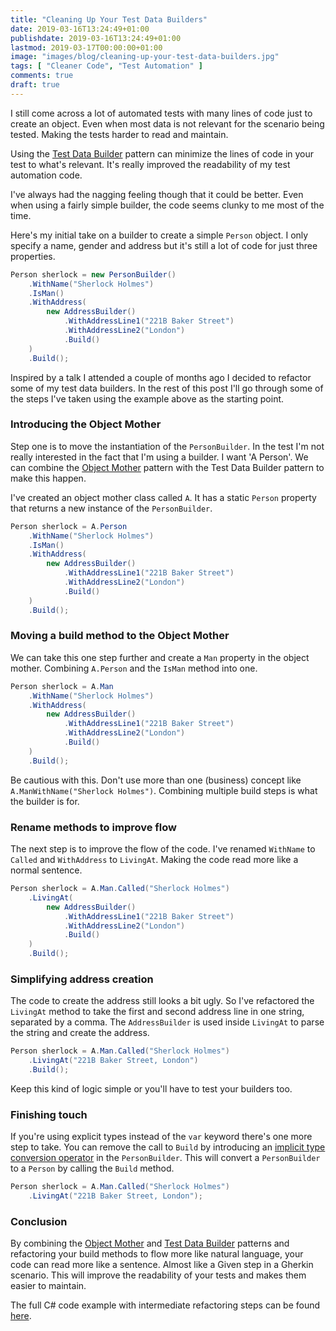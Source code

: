 ```yaml
---
title: "Cleaning Up Your Test Data Builders"
date: 2019-03-16T13:24:49+01:00
publishdate: 2019-03-16T13:24:49+01:00
lastmod: 2019-03-17T00:00:00+01:00
image: "images/blog/cleaning-up-your-test-data-builders.jpg"
tags: [ "Cleaner Code", "Test Automation" ]
comments: true
draft: true
---
```


I still come across a lot of automated tests with many lines of code just to create an object. Even when most data is not relevant for the scenario being tested. Making the tests harder to read and maintain.

Using the [Test Data Builder](http://www.natpryce.com/articles/000714.html) pattern can minimize the lines of code in your test to what's relevant. It's really improved the readability of my test automation code.

I've always had the nagging feeling though that it could be better. Even when using a fairly simple builder, the code seems clunky to me most of the time.

Here's my initial take on a builder to create a simple `Person` object. I only specify a name, gender and address but it's still a lot of code for just three properties.

```csharp
Person sherlock = new PersonBuilder()
    .WithName("Sherlock Holmes")
    .IsMan()
    .WithAddress(
        new AddressBuilder()
            .WithAddressLine1("221B Baker Street")
            .WithAddressLine2("London")
            .Build()
    )
    .Build();
```

Inspired by a talk I attended a couple of months ago I decided to refactor some of my test data builders. In the rest of this post I'll go through some of the steps I've taken using the example above as the starting point.

### Introducing the Object Mother

Step one is to move the instantiation of the `PersonBuilder`. In the test I'm not really interested in the fact that I'm using a builder. I want 'A Person'. We can combine the [Object Mother](https://martinfowler.com/bliki/ObjectMother.html) pattern with the Test Data Builder pattern to make this happen.

I've created an object mother class called `A`. It has a static `Person` property that returns a new instance of the `PersonBuilder`.  

```csharp
Person sherlock = A.Person
    .WithName("Sherlock Holmes")
    .IsMan()
    .WithAddress(
        new AddressBuilder()
            .WithAddressLine1("221B Baker Street")
            .WithAddressLine2("London")
            .Build()
    )
    .Build();
```

### Moving a build method to the Object Mother

We can take this one step further and create a `Man` property in the object mother. Combining `A.Person` and the `IsMan` method into one.

```csharp
Person sherlock = A.Man
    .WithName("Sherlock Holmes")
    .WithAddress(
        new AddressBuilder()
            .WithAddressLine1("221B Baker Street")
            .WithAddressLine2("London")
            .Build()
    )
    .Build();
```

Be cautious with this. Don't use more than one (business) concept like `A.ManWithName("Sherlock Holmes")`. Combining multiple build steps is what the builder is for.

### Rename methods to improve flow

The next step is to improve the flow of the code. I've renamed `WithName` to `Called` and `WithAddress` to `LivingAt`. Making the code read more like a normal sentence.

```csharp
Person sherlock = A.Man.Called("Sherlock Holmes")
    .LivingAt(
        new AddressBuilder()
            .WithAddressLine1("221B Baker Street")
            .WithAddressLine2("London")
            .Build()
    )
    .Build();
```

### Simplifying address creation

The code to create the address still looks a bit ugly. So I've refactored the `LivingAt` method to take the first and second address line in one string, separated by a comma. The `AddressBuilder` is used inside `LivingAt` to parse the string and create the address.  

```csharp
Person sherlock = A.Man.Called("Sherlock Holmes")
    .LivingAt("221B Baker Street, London")
    .Build();
```

Keep this kind of logic simple or you'll have to test your builders too.

### Finishing touch

If you're using explicit types instead of the `var` keyword there's one more step to take. You can remove the call to `Build` by introducing an [implicit type conversion operator](https://docs.microsoft.com/en-us/dotnet/csharp/language-reference/keywords/implicit) in the `PersonBuilder`. This will convert a `PersonBuilder` to a `Person` by calling the `Build` method.

```csharp
Person sherlock = A.Man.Called("Sherlock Holmes")
    .LivingAt("221B Baker Street, London");
```

### Conclusion

By combining the [Object Mother](https://martinfowler.com/bliki/ObjectMother.html) and [Test Data Builder](http://www.natpryce.com/articles/000714.html) patterns and refactoring your build methods to flow more like natural language, your code can read more like a sentence. Almost like a Given step in a Gherkin scenario. This will improve the readability of your tests and makes them easier to maintain.

The full C# code example with intermediate refactoring steps can be found [here](https://github.com/ronaldbosma/blog/tree/master/examples/CleaningUpYourTestDataBuilders).